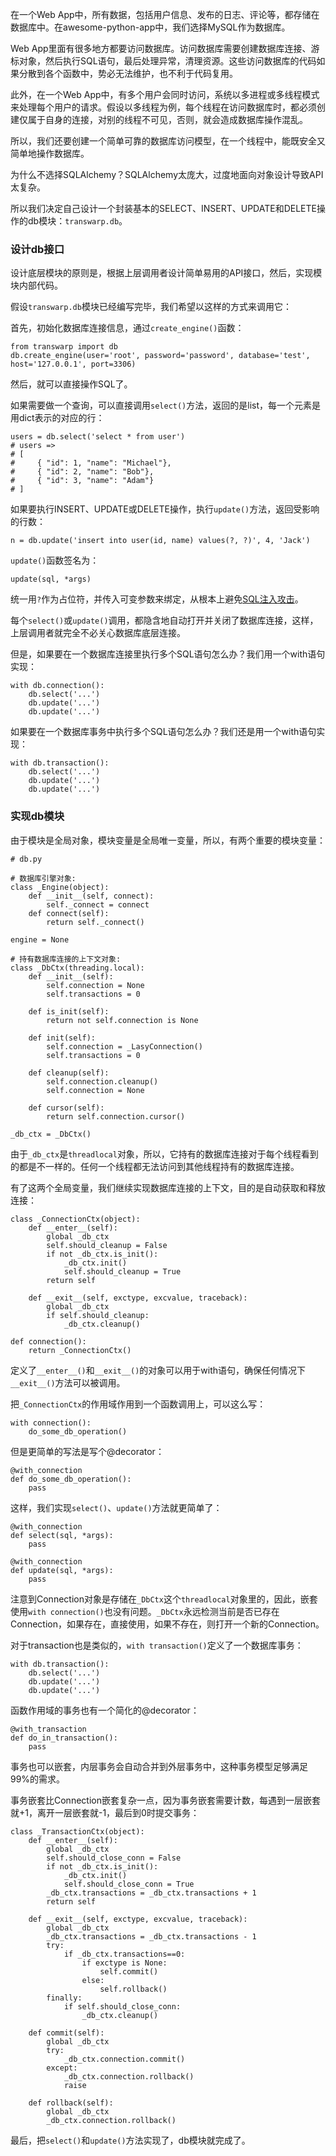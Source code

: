 在一个Web App中，所有数据，包括用户信息、发布的日志、评论等，都存储在数据库中。在awesome-python-app中，我们选择MySQL作为数据库。

Web App里面有很多地方都要访问数据库。访问数据库需要创建数据库连接、游标对象，然后执行SQL语句，最后处理异常，清理资源。这些访问数据库的代码如果分散到各个函数中，势必无法维护，也不利于代码复用。

此外，在一个Web App中，有多个用户会同时访问，系统以多进程或多线程模式来处理每个用户的请求。假设以多线程为例，每个线程在访问数据库时，都必须创建仅属于自身的连接，对别的线程不可见，否则，就会造成数据库操作混乱。

所以，我们还要创建一个简单可靠的数据库访问模型，在一个线程中，能既安全又简单地操作数据库。

为什么不选择SQLAlchemy？SQLAlchemy太庞大，过度地面向对象设计导致API太复杂。

所以我们决定自己设计一个封装基本的SELECT、INSERT、UPDATE和DELETE操作的db模块：`transwarp.db`。

### 设计db接口

设计底层模块的原则是，根据上层调用者设计简单易用的API接口，然后，实现模块内部代码。

假设`transwarp.db`模块已经编写完毕，我们希望以这样的方式来调用它：

首先，初始化数据库连接信息，通过`create_engine()`函数：

```
from transwarp import db
db.create_engine(user='root', password='password', database='test', host='127.0.0.1', port=3306)

```

然后，就可以直接操作SQL了。

如果需要做一个查询，可以直接调用`select()`方法，返回的是list，每一个元素是用dict表示的对应的行：

```
users = db.select('select * from user')
# users =>
# [
#     { "id": 1, "name": "Michael"},
#     { "id": 2, "name": "Bob"},
#     { "id": 3, "name": "Adam"}
# ]

```

如果要执行INSERT、UPDATE或DELETE操作，执行`update()`方法，返回受影响的行数：

```
n = db.update('insert into user(id, name) values(?, ?)', 4, 'Jack')

```

`update()`函数签名为：

```
update(sql, *args)

```

统一用`?`作为占位符，并传入可变参数来绑定，从根本上避免[SQL注入攻击](http://zh.wikipedia.org/wiki/SQL%E8%B3%87%E6%96%99%E9%9A%B1%E7%A2%BC%E6%94%BB%E6%93%8A)。

每个`select()`或`update()`调用，都隐含地自动打开并关闭了数据库连接，这样，上层调用者就完全不必关心数据库底层连接。

但是，如果要在一个数据库连接里执行多个SQL语句怎么办？我们用一个with语句实现：

```
with db.connection():
    db.select('...')
    db.update('...')
    db.update('...')

```

如果要在一个数据库事务中执行多个SQL语句怎么办？我们还是用一个with语句实现：

```
with db.transaction():
    db.select('...')
    db.update('...')
    db.update('...')

```

### 实现db模块

由于模块是全局对象，模块变量是全局唯一变量，所以，有两个重要的模块变量：

```
# db.py

# 数据库引擎对象:
class _Engine(object):
    def __init__(self, connect):
        self._connect = connect
    def connect(self):
        return self._connect()

engine = None

# 持有数据库连接的上下文对象:
class _DbCtx(threading.local):
    def __init__(self):
        self.connection = None
        self.transactions = 0

    def is_init(self):
        return not self.connection is None

    def init(self):
        self.connection = _LasyConnection()
        self.transactions = 0

    def cleanup(self):
        self.connection.cleanup()
        self.connection = None

    def cursor(self):
        return self.connection.cursor()

_db_ctx = _DbCtx()

```

由于`_db_ctx`是`threadlocal`对象，所以，它持有的数据库连接对于每个线程看到的都是不一样的。任何一个线程都无法访问到其他线程持有的数据库连接。

有了这两个全局变量，我们继续实现数据库连接的上下文，目的是自动获取和释放连接：

```
class _ConnectionCtx(object):
    def __enter__(self):
        global _db_ctx
        self.should_cleanup = False
        if not _db_ctx.is_init():
            _db_ctx.init()
            self.should_cleanup = True
        return self

    def __exit__(self, exctype, excvalue, traceback):
        global _db_ctx
        if self.should_cleanup:
            _db_ctx.cleanup()

def connection():
    return _ConnectionCtx()

```

定义了`__enter__()`和`__exit__()`的对象可以用于with语句，确保任何情况下`__exit__()`方法可以被调用。

把`_ConnectionCtx`的作用域作用到一个函数调用上，可以这么写：

```
with connection():
    do_some_db_operation()

```

但是更简单的写法是写个@decorator：

```
@with_connection
def do_some_db_operation():
    pass

```

这样，我们实现`select()`、`update()`方法就更简单了：

```
@with_connection
def select(sql, *args):
    pass

@with_connection
def update(sql, *args):
    pass

```

注意到Connection对象是存储在`_DbCtx`这个`threadlocal`对象里的，因此，嵌套使用`with connection()`也没有问题。`_DbCtx`永远检测当前是否已存在Connection，如果存在，直接使用，如果不存在，则打开一个新的Connection。

对于transaction也是类似的，`with transaction()`定义了一个数据库事务：

```
with db.transaction():
    db.select('...')
    db.update('...')
    db.update('...')

```

函数作用域的事务也有一个简化的@decorator：

```
@with_transaction
def do_in_transaction():
    pass

```

事务也可以嵌套，内层事务会自动合并到外层事务中，这种事务模型足够满足99%的需求。

事务嵌套比Connection嵌套复杂一点，因为事务嵌套需要计数，每遇到一层嵌套就+1，离开一层嵌套就-1，最后到0时提交事务：

```
class _TransactionCtx(object):
    def __enter__(self):
        global _db_ctx
        self.should_close_conn = False
        if not _db_ctx.is_init():
            _db_ctx.init()
            self.should_close_conn = True
        _db_ctx.transactions = _db_ctx.transactions + 1
        return self

    def __exit__(self, exctype, excvalue, traceback):
        global _db_ctx
        _db_ctx.transactions = _db_ctx.transactions - 1
        try:
            if _db_ctx.transactions==0:
                if exctype is None:
                    self.commit()
                else:
                    self.rollback()
        finally:
            if self.should_close_conn:
                _db_ctx.cleanup()

    def commit(self):
        global _db_ctx
        try:
            _db_ctx.connection.commit()
        except:
            _db_ctx.connection.rollback()
            raise

    def rollback(self):
        global _db_ctx
        _db_ctx.connection.rollback()

```

最后，把`select()`和`update()`方法实现了，db模块就完成了。